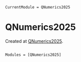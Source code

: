 ```@meta
CurrentModule = QNumerics2025
```

# QNumerics2025

Created at [QNumerics2025](https://qnumerics.org/).

```@index
```

```@autodocs
Modules = [QNumerics2025]
```
